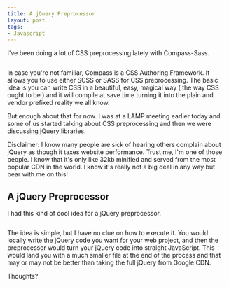 ```yaml
---
title: A jQuery Preprocessor
layout: post
tags: 
- Javascript
---
```

I've been doing a lot of CSS preprocessing lately with Compass-Sass.

<div class="img-wrap"><img class="alignnone size-full wp-image-2492" title="compass-sass-insite" src="{{ site.url }}/images/compass-sass-insite.jpg" alt="" /></div>

In case you're not familiar, Compass is a CSS Authoring Framework. It allows you to use either SCSS or SASS for CSS preprocessing. The basic idea is you can write CSS in a beautiful, easy, magical way ( the way CSS ought to be ) and it will compile at save time turning it into the plain and vendor prefixed reality we all know.

But enough about that for now. I was at a LAMP meeting earlier today and some of us started talking about CSS preprocessing and then we were discussing jQuery libraries.

Disclaimer: I know many people are sick of hearing others complain about jQuery as though it taxes website performance. Trust me, I'm one of those people. I know that it's only like 32kb minified and served from the most popular CDN in the world. I know it's really not a big deal in any way but bear with me on this!

## A jQuery Preprocessor

I had this kind of cool idea for a jQuery preprocessor.

<div class="img-wrap"><img class="alignnone size-full wp-image-2495" title="jquery_insite" src="{{ site.url }}/images/jquery_insite.jpg" alt="" /></div>

The idea is simple, but I have no clue on how to execute it. You would locally write the jQuery code you want for your web project, and then the preprocessor would turn your jQuery code into straight JavaScript. This would land you with a much smaller file at the end of the process and that may or may not be better than taking the full jQuery from Google CDN.

Thoughts?